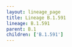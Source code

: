```yaml
---
layout: lineage_page
title: Lineage B.1.591
lineage: B.1.591
parent: B.1
children: ['B.1.591']
---
```

